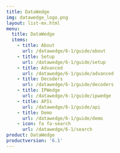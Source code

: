```yaml
---
title: DataWedge
img: datawedge_logo.png
layout: list-mx.html
menu:
  title: DataWedge
  items:
    - title: About
      url: /datawedge/6-1/guide/about
    - title: Setup
      url: /datawedge/6-1/guide/setup
    - title: Advanced
      url: /datawedge/6-1/guide/advanced
    - title: Decoders
      url: /datawedge/6-1/guide/decoders
    - title: IPWedge
      url: /datawedge/6-1/guide/ipwedge
    - title: APIs
      url: /datawedge/6-1/guide/api
    - title: Demo
      url: /datawedge/6-1/guide/demo
    - icon: fa fa-search
      url: /datawedge/6-1/search
product: DataWedge
productversion: '6.1'
---
```


